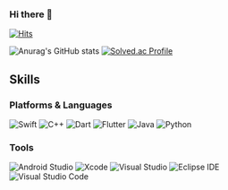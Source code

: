 ### Hi there 👋
[![Hits](https://hits.seeyoufarm.com/api/count/incr/badge.svg?url=https%3A%2F%2Fgithub.com%2Fpuretension&count_bg=%233D89C8&title_bg=%233D45C8&icon=&icon_color=%23E7E7E7&title=hits&edge_flat=false)](https://hits.seeyoufarm.com)

![Anurag's GitHub stats](https://github-readme-stats.vercel.app/api?username=puretension&show_icons=true&theme=tokyonight&count_private=true)
[![Solved.ac Profile](http://mazassumnida.wtf/api/v2/generate_badge?boj=rlrlfhtm2)](https://solved.ac/rlrlfhtm2/)

## Skills
### Platforms & Languages
![Swift](https://img.shields.io/badge/Swift-F80000.svg?&style=for-the-badge&logo=Swift&logoColor=white)
![C++](https://img.shields.io/badge/C/C++-1572B6.svg?&style=for-the-badge&logo=C&logoColor=white)
![Dart](https://img.shields.io/badge/Dart-1572B6.svg?&style=for-the-badge&logo=Dart&logoColor=white)
![Flutter](https://img.shields.io/badge/Flutter-4479A1.svg?&style=for-the-badge&logo=Flutter&logoColor=white)
![Java](https://img.shields.io/badge/Java-007396.svg?&style=for-the-badge&logo=Java&logoColor=white)
![Python](https://img.shields.io/badge/Python-3776AB.svg?&style=for-the-badge&logo=Python&logoColor=white)

### Tools 
![Android Studio](https://img.shields.io/badge/Android%20Studio-3DDC84.svg?&style=for-the-badge&logo=Android%20Studio&logoColor=white)
![Xcode](https://img.shields.io/badge/Xcode%20-147EFB.svg?&style=for-the-badge&logo=Xcode%20&logoColor=white)
![Visual Studio](https://img.shields.io/badge/Visual%20Studio-svg?&style=for-the-badge&logo=Visual%20Studio&logoColor=white)
![Eclipse IDE](https://img.shields.io/badge/Eclipse%20IDE-2C2255.svg?&style=for-the-badge&logo=Eclipse%20IDE&logoColor=white)
![Visual Studio Code](https://img.shields.io/badge/Visual%20Studio%20Code-007ACC.svg?&style=for-the-badge&logo=Visual%20Studio%20Code&logoColor=white)



<!--
**puretension/puretension** is a ✨ _special_ ✨ repository because its `README.md` (this file) appears on your GitHub profile.

Here are some ideas to get you started:

- 🔭 I’m currently working on ...
- 🌱 I’m currently learning ...
- 👯 I’m looking to collaborate on ...
- 🤔 I’m looking for help with ...
- 💬 Ask me about ...
- 📫 How to reach me: ...
- 😄 Pronouns: ...
- ⚡ Fun fact: ...
-->
